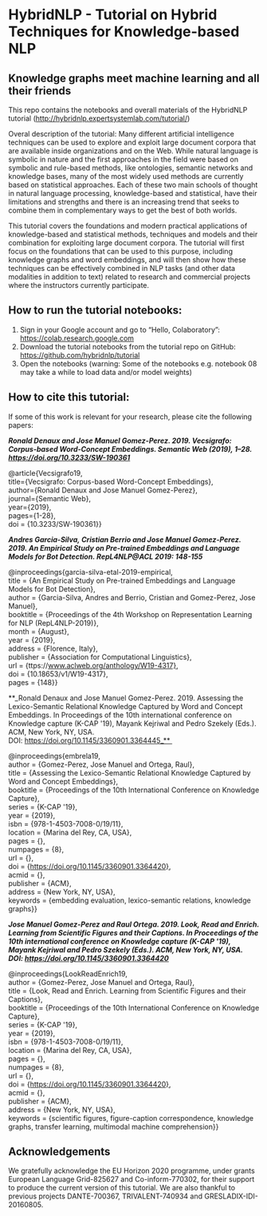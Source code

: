 # HybridNLP - Tutorial on Hybrid Techniques for Knowledge-based NLP
## Knowledge graphs meet machine learning and all their friends

This repo contains the notebooks and overall materials of the HybridNLP tutorial (http://hybridnlp.expertsystemlab.com/tutorial/)

Overal description of the tutorial: Many different artificial intelligence techniques can be used to explore and exploit large document corpora that are available inside organizations and on the Web. While natural language is symbolic in nature and the first approaches in the field were based on symbolic and rule-based methods, like ontologies, semantic networks and knowledge bases, many of the most widely used methods are currently based on statistical approaches. Each of these two main schools of thought in natural language processing, knowledge-based and statistical, have their limitations and strengths and there is an increasing trend that seeks to combine them in complementary ways to get the best of both worlds.

This tutorial covers the foundations and modern practical applications of knowledge-based and statistical methods, techniques and models and their combination for exploiting large document corpora. The tutorial will first focus on the foundations that can be used to this purpose, including knowledge graphs and word embeddings, and will then show how these techniques can be effectively combined in NLP tasks (and other data modalities in addition to text) related to research and commercial projects where the instructors currently participate.

## How to run the tutorial notebooks:
1. Sign in your Google account and go to “Hello, Colaboratory”: https://colab.research.google.com 
2. Download the tutorial notebooks from the tutorial repo on GitHub: https://github.com/hybridnlp/tutorial 
3. Open the notebooks (warning: Some of the notebooks e.g. notebook 08 may take a while to load data and/or model weights)


## How to cite this tutorial:
If some of this work is relevant for your research, please cite the following papers:

**_Ronald Denaux and Jose Manuel Gomez-Perez. 2019. Vecsigrafo: Corpus-based Word-Concept Embeddings. Semantic Web (2019), 1–28. https://doi.org/10.3233/SW-190361_**

@article{Vecsigrafo19,  
title={Vecsigrafo: Corpus-based Word-Concept Embeddings},  
author={Ronald Denaux and Jose Manuel Gomez-Perez},  
journal={Semantic Web},  
year={2019},  
pages={1-28},  
doi = {10.3233/SW-190361}}  

**_Andres Garcia-Silva, Cristian Berrio and Jose Manuel Gomez-Perez. 2019. An Empirical Study on Pre-trained Embeddings and Language Models for Bot Detection. RepL4NLP@ACL 2019: 148-155_**

@inproceedings{garcia-silva-etal-2019-empirical,  
title = {An Empirical Study on Pre-trained Embeddings and Language Models for Bot Detection},  
author = {Garcia-Silva, Andres  and Berrio, Cristian  and Gomez-Perez, Jose Manuel},  
booktitle = {Proceedings of the 4th Workshop on Representation Learning for NLP (RepL4NLP-2019)},  
month = {August},  
year = {2019},  
address = {Florence, Italy},  
publisher = {Association for Computational Linguistics},  
url = {ttps://www.aclweb.org/anthology/W19-4317},  
doi = {10.18653/v1/W19-4317},  
pages = {148}}  

**_Ronald Denaux and Jose Manuel Gomez-Perez. 2019. Assessing the Lexico-Semantic Relational Knowledge Captured by Word and Concept Embeddings. In Proceedings of the 10th international conference on Knowledge capture (K-CAP '19), Mayank Kejriwal and Pedro Szekely (Eds.). ACM, New York, NY, USA. DOI: https://doi.org/10.1145/3360901.3364445_** 

@inproceedings{embrela19,  
author = {Gomez-Perez, Jose Manuel and Ortega, Raul},  
title = {Assessing the Lexico-Semantic Relational Knowledge Captured by Word and Concept Embeddings},  
booktitle = {Proceedings of the 10th International Conference on Knowledge Capture},  
series = {K-CAP '19},  
year = {2019},  
isbn = {978-1-4503-7008-0/19/11},  
location = {Marina del Rey, CA, USA},  
pages = {},  
numpages = {8},  
url = {},  
doi = {https://doi.org/10.1145/3360901.3364420},  
acmid = {},  
publisher = {ACM},  
address = {New York, NY, USA},  
keywords = {embedding evaluation, lexico-semantic relations, knowledge graphs}}  

**_Jose Manuel Gomez-Perez and Raul Ortega. 2019. Look, Read and Enrich. Learning from Scientific Figures and their Captions. In Proceedings of the 10th international conference on Knowledge capture (K-CAP '19), Mayank Kejriwal and Pedro Szekely (Eds.). ACM, New York, NY, USA. DOI: https://doi.org/10.1145/3360901.3364420_**

@inproceedings{LookReadEnrich19,  
 author = {Gomez-Perez, Jose Manuel and Ortega, Raul},  
 title = {Look, Read and Enrich. Learning from Scientific Figures and their Captions},  
 booktitle = {Proceedings of the 10th International Conference on Knowledge Capture},  
 series = {K-CAP '19},  
 year = {2019},  
 isbn = {978-1-4503-7008-0/19/11},  
 location = {Marina del Rey, CA, USA},  
 pages = {},  
 numpages = {8},  
 url = {},  
 doi = {https://doi.org/10.1145/3360901.3364420},  
 acmid = {},  
 publisher = {ACM},  
 address = {New York, NY, USA},  
 keywords = {scientific figures, figure-caption correspondence, knowledge graphs, transfer learning, multimodal machine comprehension}}  
  
## Acknowledgements
We gratefully acknowledge the EU Horizon 2020 programme, under grants European Language Grid-825627 and Co-inform-770302, for their support to produce the current version of this tutorial. We are also thankful to previous projects DANTE-700367, TRIVALENT-740934 and GRESLADIX-IDI-20160805.
